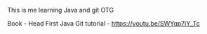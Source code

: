 This is me learning Java and git OTG

Book - Head First Java
Git tutorial - https://youtu.be/SWYqp7iY_Tc